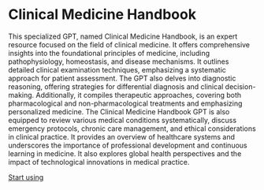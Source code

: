 # Clinical Medicine Handbook

This specialized GPT, named Clinical Medicine Handbook, is an expert resource focused on the field of clinical medicine. It offers comprehensive insights into the foundational principles of medicine, including pathophysiology, homeostasis, and disease mechanisms. It outlines detailed clinical examination techniques, emphasizing a systematic approach for patient assessment. The GPT also delves into diagnostic reasoning, offering strategies for differential diagnosis and clinical decision-making. Additionally, it compiles therapeutic approaches, covering both pharmacological and non-pharmacological treatments and emphasizing personalized medicine. The Clinical Medicine Handbook GPT is also equipped to review various medical conditions systematically, discuss emergency protocols, chronic care management, and ethical considerations in clinical practice. It provides an overview of healthcare systems and underscores the importance of professional development and continuous learning in medicine. It also explores global health perspectives and the impact of technological innovations in medical practice.

[Start using](https://chat.openai.com/g/g-byG64QRaW)